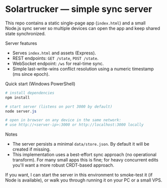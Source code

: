 # Solartrucker — simple sync server

This repo contains a static single-page app (`index.html`) and a small Node.js sync server so multiple devices can open the app and keep shared state synchronized.

Server features
- Serves `index.html` and assets (Express).
- REST endpoints: `GET /state`, `POST /state`.
- WebSocket endpoint: `/ws` for real-time sync.
- Simple last-write-wins conflict resolution using a numeric timestamp (ms since epoch).

Quick start (Windows PowerShell)

```powershell
# install dependencies
npm install

# start server (listens on port 3000 by default)
node server.js

# open in browser on any device in the same network:
# use http://<server-ip>:3000 or http://localhost:3000 locally
```

Notes
- The server persists a minimal `data/store.json`. By default it will be created if missing.
- This implementation uses a best-effort sync approach (no operational transform). For many small apps this is fine; for heavy concurrent edits you'll want a more robust CRDT-based approach.

If you want, I can start the server in this environment to smoke-test it (if Node is available), or walk you through running it on your PC or a small VPS.
